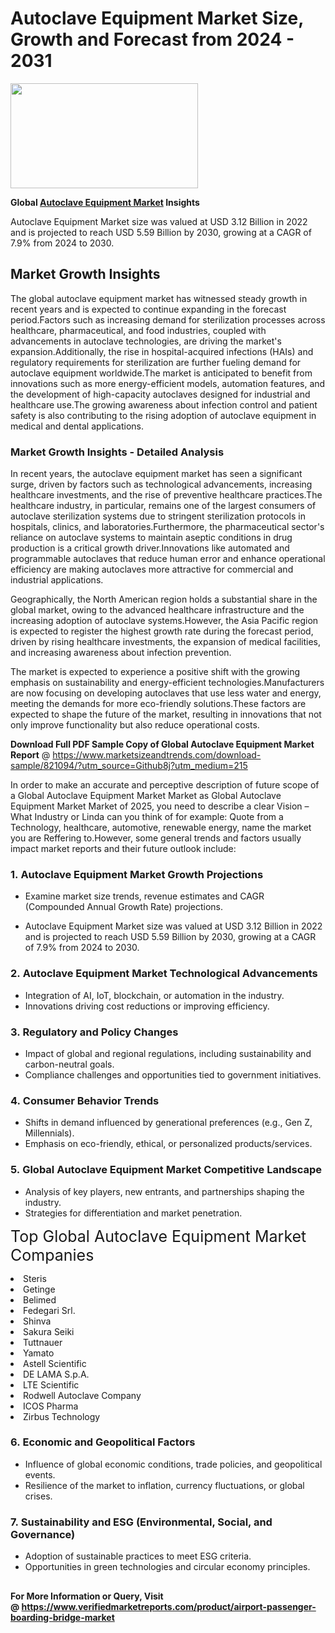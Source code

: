 <H1>Autoclave Equipment Market Size, Growth and Forecast from 2024 - 2031</H1><img class="aligncenter size-medium wp-image-584254" src="https://thirdeyenews.in/wp-content/uploads/2024/09/Global-Market-Research-300x168.jpeg" alt="" width="300" height="168" /><p><strong>Global&nbsp;<a href="https://www.marketsizeandtrends.com/download-sample/821094/?utm_source=Github8j?utm_medium=215">Autoclave Equipment Market</a> Insights</strong></p><p>Autoclave Equipment Market size was valued at USD 3.12 Billion in 2022 and is projected to reach USD 5.59 Billion by 2030, growing at a CAGR of 7.9% from 2024 to 2030.</p><p><h2>Market Growth Insights</h2> <p>The global autoclave equipment market has witnessed steady growth in recent years and is expected to continue expanding in the forecast period.Factors such as increasing demand for sterilization processes across healthcare, pharmaceutical, and food industries, coupled with advancements in autoclave technologies, are driving the market's expansion.Additionally, the rise in hospital-acquired infections (HAIs) and regulatory requirements for sterilization are further fueling demand for autoclave equipment worldwide.The market is anticipated to benefit from innovations such as more energy-efficient models, automation features, and the development of high-capacity autoclaves designed for industrial and healthcare use.The growing awareness about infection control and patient safety is also contributing to the rising adoption of autoclave equipment in medical and dental applications.</p> <h3>Market Growth Insights - Detailed Analysis</h3> <p>In recent years, the autoclave equipment market has seen a significant surge, driven by factors such as technological advancements, increasing healthcare investments, and the rise of preventive healthcare practices.The healthcare industry, in particular, remains one of the largest consumers of autoclave sterilization systems due to stringent sterilization protocols in hospitals, clinics, and laboratories.Furthermore, the pharmaceutical sector's reliance on autoclave systems to maintain aseptic conditions in drug production is a critical growth driver.Innovations like automated and programmable autoclaves that reduce human error and enhance operational efficiency are making autoclaves more attractive for commercial and industrial applications.</p> <p>Geographically, the North American region holds a substantial share in the global market, owing to the advanced healthcare infrastructure and the increasing adoption of autoclave systems.However, the Asia Pacific region is expected to register the highest growth rate during the forecast period, driven by rising healthcare investments, the expansion of medical facilities, and increasing awareness about infection prevention.</p> <p>The market is expected to experience a positive shift with the growing emphasis on sustainability and energy-efficient technologies.Manufacturers are now focusing on developing autoclaves that use less water and energy, meeting the demands for more eco-friendly solutions.These factors are expected to shape the future of the market, resulting in innovations that not only improve functionality but also reduce operational costs.</p> <p><span class=""><strong>Download Full PDF Sample Copy of Global Autoclave Equipment Market Report</strong> @ <a href="https://www.marketsizeandtrends.com/download-sample/821094/?utm_source=Github8j?utm_medium=215" target="_blank">https://www.marketsizeandtrends.com/download-sample/821094/?utm_source=Github8j?utm_medium=215</a></span></p><p>In order to make an accurate and perceptive description of future scope of a Global&nbsp;Autoclave Equipment Market Market as Global&nbsp;Autoclave Equipment Market Market of 2025, you need to describe a clear Vision &ndash; What Industry or Linda can you think of for example: Quote from a Technology, healthcare, automotive, renewable energy, name the market you are Reffering to.However, some general trends and factors usually impact market reports and their future outlook include:</p><h3>1.&nbsp;<strong>Autoclave Equipment Market Growth Projections</strong></h3><ul><li>Examine market size trends, revenue estimates and CAGR (Compounded Annual Growth Rate) projections.</li><li><p>Autoclave Equipment Market size was valued at USD 3.12 Billion in 2022 and is projected to reach USD 5.59 Billion by 2030, growing at a CAGR of 7.9% from 2024 to 2030.</p></li></ul><h3>2.&nbsp;<strong>Autoclave Equipment Market Technological Advancements</strong></h3><ul><li>Integration of AI, IoT, blockchain, or automation in the industry.</li><li>Innovations driving cost reductions or improving efficiency.</li></ul><h3>3.&nbsp;<strong>Regulatory and Policy Changes</strong></h3><ul><li>Impact of global and regional regulations, including sustainability and carbon-neutral goals.</li><li>Compliance challenges and opportunities tied to government initiatives.</li></ul><h3>4.&nbsp;<strong>Consumer Behavior Trends</strong></h3><ul><li>Shifts in demand influenced by generational preferences (e.g., Gen Z, Millennials).</li><li>Emphasis on eco-friendly, ethical, or personalized products/services.</li></ul><h3>5.&nbsp;<strong>Global Autoclave Equipment Market Competitive Landscape</strong></h3><ul><li>Analysis of key players, new entrants, and partnerships shaping the industry.</li><li>Strategies for differentiation and market penetration.</li></ul><p data-pm-slice="1 1 []"><span style="color: inherit; font-family: inherit; font-size: 25px;">Top Global Autoclave Equipment Market Companies</span></p><div class="" data-test-id=""><p><li>Steris</li><li> Getinge</li><li> Belimed</li><li> Fedegari Srl.</li><li> Shinva</li><li> Sakura Seiki</li><li> Tuttnauer</li><li> Yamato</li><li> Astell Scientific</li><li> DE LAMA S.p.A.</li><li> LTE Scientific</li><li> Rodwell Autoclave Company</li><li> ICOS Pharma</li><li> Zirbus Technology</li></p></div><h3>6.&nbsp;<strong>Economic and Geopolitical Factors</strong></h3><ul><li>Influence of global economic conditions, trade policies, and geopolitical events.</li><li>Resilience of the market to inflation, currency fluctuations, or global crises.</li></ul><h3>7.&nbsp;<strong>Sustainability and ESG (Environmental, Social, and Governance)</strong></h3><ul><li>Adoption of sustainable practices to meet ESG criteria.</li><li>Opportunities in green technologies and circular economy principles.</li></ul><h2><strong style="font-size: 14px;">For More Information or Query, Visit @&nbsp;</strong><a style="background-color: #ffffff; font-size: 14px;" href="https://www.marketsizeandtrends.com/report/autoclave-equipment-market/" target="_blank">https://www.verifiedmarketreports.com/product/airport-passenger-boarding-bridge-market</a></h2>